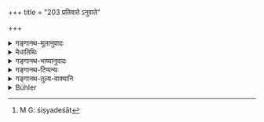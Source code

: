 +++
title = "203 प्रतिवाते ऽनुवाते"

+++

<details><summary>गङ्गानथ-मूलानुवादः</summary>

When sitting in the company of his teacher, uk should not sit either to the lee-ward or to the wind-ward of him; nor should he say anything beyond the hearing of his teacher.—(203)
</details>

<details><summary>मेधातिथिः</summary>

यस्यां दिशि गुरुर् व्यवस्थितस् ततो देशाद् यदा वायुः शिष्यदेशम् आगच्छति शिष्यदेशाच् च[^५२२] गुरुदेशं ते **प्रतिवातानुवाते** । एकं प्रतिवातम् अपरम् अनुवातम् । तदपेक्षया **गुरुणा सह नासीत,** अपि तु तिर्यग्वातसेवी गुरोर् भवेत् । अविद्यमानः संश्रवो यत्र तस्मिन्न् **असंश्रवे** **न किंचिद् अपि** गुरुगतम् अन्यगतं वा **कीर्तयेत्** । यत्र गुरुर् व्यक्तं न शृणोति, ओष्ठसंचलनादिना शिष्यसंबन्धिना जानाति किंचिद् अयम् एतेन संभाषते, तन् न कीर्तयेत् ॥ २.२०३ ॥


[^५२२]:
     M G: śiṣyadeśāt
</details>

<details><summary>गङ्गानथ-भाष्यानुवादः</summary>

When the wind comes from the side on which the Teacher is sitting to where the pupil sits,—and when it comes from where the pupil sits to when the Teacher is,—these are called ‘*lee-ward*’ and ‘*wind-ward*’; one being ‘lee-ward’ and the other ‘wind-ward.’ In either of these fashions one should not sit in the Teacher’s company; be should sit in such a fashion that he gets the wind sideways.

‘*Beyond his hearing*’;—*i.e*., wbat he cannot hear.

‘*Nothing*,’—with reference either to the Teacher or to other persons.

‘*He should say*’—nothing, what the Teacher cannot hear, but can see from the moving of the lips that the pupil is saying something.—(203)
</details>

<details><summary>गङ्गानथ-टिप्पन्यः</summary>

This verse is quoted in *Vīramitrodaya* (Saṃskāra, p. 461), where ‘*prativāte*’ is explained as ‘that place to which wind reaches from the place where the Teacher is sitting’;—*Anuvāte*’ as ‘that place from where wind blows towards the Teacher’;—at neither of these places should the Student sit;—‘*Asaṃśrava*’ is that place from where anything spoken is not heard by the Teacher,—sitting in such a place, he should not say anything addressed to the Teacher.

This verse is quoted also in *Madanapārijāta* (p. 107), where the following notes are added:—‘*Prativāta*’ is ‘wind that blows from the teacher towards the pupil’; at such a place the Student shall not sit; as there is the danger of the fire of the teacher’s anger issuing forth that way;—‘*Anuvāta*’ is wind blowing from the pupil towards the teacher; there also he shall not sit; as he is likely not to hear the words of the teacher;—‘*asambhave*’ means *unless permitted by him*.
</details>

<details><summary>गङ्गानथ-तुल्य-वाक्यानि</summary>

*Āpastamba Dharmasūtra* (1.6. 15, 23).—‘He should not be seated to the
windward of the Teacher;—or to the leeward,’
</details>

<details><summary>Bühler</summary>

203	Let him not sit with his teacher, to the leeward or to the windward (of him); nor let him say anything which his teacher cannot hear.
</details>
